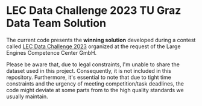 # LEC Data Challenge 2023 TU Graz Data Team Solution

The current code presents the __winning solution__ developed during a contest called [LEC Data Challenge 2023](https://www.lec.at/research-area/lec-data-challenge-2023-neu/) organized at the request of the Large Engines Competence Center GmbH.


Please be aware that, due to legal constraints, I'm unable to share the dataset used in this project. Consequently, it is not included in this repository.
Furthermore, it's essential to note that due to tight time constraints and the urgency of meeting competition/task deadlines, the code might deviate at some parts from to the high quality standards we usually maintain.

